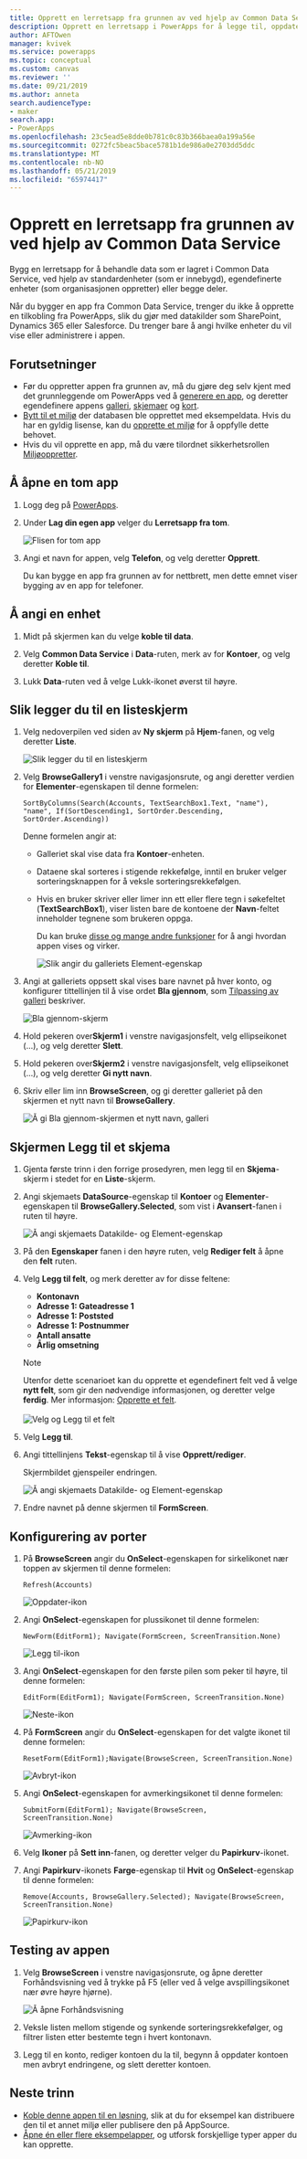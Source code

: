 ```yaml
---
title: Opprett en lerretsapp fra grunnen av ved hjelp av Common Data Service | Microsoft Docs
description: Opprett en lerretsapp i PowerApps for å legge til, oppdatere og slette poster i Common Data Service.
author: AFTOwen
manager: kvivek
ms.service: powerapps
ms.topic: conceptual
ms.custom: canvas
ms.reviewer: ''
ms.date: 09/21/2019
ms.author: anneta
search.audienceType:
- maker
search.app:
- PowerApps
ms.openlocfilehash: 23c5ead5e8dde0b781c0c83b366baea0a199a56e
ms.sourcegitcommit: 0272fc5beac5bace5781b1de986a0e2703dd5ddc
ms.translationtype: MT
ms.contentlocale: nb-NO
ms.lasthandoff: 05/21/2019
ms.locfileid: "65974417"
---
```

# <a name="create-a-canvas-app-from-scratch-using-common-data-service"></a>Opprett en lerretsapp fra grunnen av ved hjelp av Common Data Service

Bygg en lerretsapp for å behandle data som er lagret i Common Data Service, ved hjelp av standardenheter (som er innebygd), egendefinerte enheter (som organisasjonen oppretter) eller begge deler.

Når du bygger en app fra Common Data Service, trenger du ikke å opprette en tilkobling fra PowerApps, slik du gjør med datakilder som SharePoint, Dynamics 365 eller Salesforce. Du trenger bare å angi hvilke enheter du vil vise eller administrere i appen.

## <a name="prerequisites"></a>Forutsetninger

- Før du oppretter appen fra grunnen av, må du gjøre deg selv kjent med det grunnleggende om PowerApps ved å [generere en app](data-platform-create-app.md), og deretter egendefinere appens [galleri](customize-layout-sharepoint.md), [skjemaer](customize-forms-sharepoint.md) og [kort](customize-card.md).
- [Bytt til et miljø](working-with-environments.md) der databasen ble opprettet med eksempeldata. Hvis du har en gyldig lisense, kan du [opprette et miljø](../../administrator/create-environment.md) for å oppfylle dette behovet.
- Hvis du vil opprette en app, må du være tilordnet sikkerhetsrollen [Miljøoppretter](https://docs.microsoft.com/power-platform/admin/database-security#predefined-security-roles).

## <a name="open-a-blank-app"></a>Å åpne en tom app

1. Logg deg på [PowerApps](http://web.powerapps.com?utm_source=padocs&utm_medium=linkinadoc&utm_campaign=referralsfromdoc).

1. Under **Lag din egen app** velger du **Lerretsapp fra tom**.

    ![Flisen for tom app](./media/data-platform-create-app-scratch/blank-app.png)

1. Angi et navn for appen, velg **Telefon**, og velg deretter **Opprett**.

    Du kan bygge en app fra grunnen av for nettbrett, men dette emnet viser bygging av en app for telefoner.

## <a name="specify-an-entity"></a>Å angi en enhet

1. Midt på skjermen kan du velge **koble til data**.

1. Velg **Common Data Service** i **Data**-ruten, merk av for **Kontoer**, og velg deretter **Koble til**.

1. Lukk **Data**-ruten ved å velge Lukk-ikonet øverst til høyre.

## <a name="add-a-list-screen"></a>Slik legger du til en listeskjerm

1. Velg nedoverpilen ved siden av **Ny skjerm** på **Hjem**-fanen, og velg deretter **Liste**.

    ![Slik legger du til en listeskjerm](./media/data-platform-create-app-scratch/list-screen.png)

1. Velg **BrowseGallery1** i venstre navigasjonsrute, og angi deretter verdien for **Elementer**-egenskapen til denne formelen:

    `SortByColumns(Search(Accounts, TextSearchBox1.Text, "name"), "name", If(SortDescending1, SortOrder.Descending, SortOrder.Ascending))`

    Denne formelen angir at:

   - Galleriet skal vise data fra **Kontoer**-enheten.
   - Dataene skal sorteres i stigende rekkefølge, inntil en bruker velger sorteringsknappen for å veksle sorteringsrekkefølgen.
   - Hvis en bruker skriver eller limer inn ett eller flere tegn i søkefeltet (**TextSearchBox1**), viser listen bare de kontoene der **Navn**-feltet inneholder tegnene som brukeren oppga.

     Du kan bruke [disse og mange andre funksjoner](formula-reference.md) for å angi hvordan appen vises og virker.

     ![Slik angir du galleriets Element-egenskap](./media/data-platform-create-app-scratch/gallery-items.png)

1. Angi at galleriets oppsett skal vises bare navnet på hver konto, og konfigurer tittellinjen til å vise ordet **Bla gjennom**, som [Tilpassing av galleri](customize-layout-sharepoint.md) beskriver.

    ![Bla gjennom-skjerm](./media/data-platform-create-app-scratch/final-browse.png)

1. Hold pekeren over**Skjerm1** i venstre navigasjonsfelt, velg ellipseikonet (...), og velg deretter **Slett**.

1. Hold pekeren over**Skjerm2** i venstre navigasjonsfelt, velg ellipseikonet (...), og velg deretter **Gi nytt navn**.

1. Skriv eller lim inn **BrowseScreen**, og gi deretter galleriet på den skjermen et nytt navn til **BrowseGallery**.

    ![Å gi Bla gjennom-skjermen et nytt navn, galleri](./media/data-platform-create-app-scratch/rename-browse.png)

## <a name="add-a-form-screen"></a>Skjermen Legg til et skjema

1. Gjenta første trinn i den forrige prosedyren, men legg til en **Skjema**-skjerm i stedet for en **Liste**-skjerm.

1. Angi skjemaets **DataSource**-egenskap til **Kontoer** og **Elementer**-egenskapen til **BrowseGallery.Selected**, som vist i **Avansert**-fanen i ruten til høyre.

    ![Å angi skjemaets Datakilde- og Element-egenskap](./media/data-platform-create-app-scratch/form-datasource.png)

1. På den **Egenskaper** fanen i den høyre ruten, velg **Rediger felt** å åpne den **felt** ruten.

1. Velg **Legg til felt**, og merk deretter av for disse feltene:

    - **Kontonavn**
    - **Adresse 1: Gateadresse 1**
    - **Adresse 1: Poststed**
    - **Adresse 1: Postnummer**
    - **Antall ansatte**
    - **Årlig omsetning**

    > [!NOTE]
    > Utenfor dette scenarioet kan du opprette et egendefinert felt ved å velge **nytt felt**, som gir den nødvendige informasjonen, og deretter velge **ferdig**. Mer informasjon: [Opprette et felt](../common-data-service/create-edit-field-portal.md#create-a-field).<br><br>![](media/data-platform-create-app-scratch/choose-or-add-fields.png "Velg og Legg til et felt")

1. Velg **Legg til**.

1. Angi tittellinjens **Tekst**-egenskap til å vise **Opprett/rediger**.

    Skjermbildet gjenspeiler endringen.

    ![Å angi skjemaets Datakilde- og Element-egenskap](./media/data-platform-create-app-scratch/field-list.png)

1. Endre navnet på denne skjermen til **FormScreen**.

## <a name="configure-icons"></a>Konfigurering av porter

1. På **BrowseScreen** angir du **OnSelect**-egenskapen for sirkelikonet nær toppen av skjermen til denne formelen:

    `Refresh(Accounts)`

    ![Oppdater-ikon](./media/data-platform-create-app-scratch/refresh-icon.png)

1. Angi **OnSelect**-egenskapen for plussikonet til denne formelen:

    `NewForm(EditForm1); Navigate(FormScreen, ScreenTransition.None)`

    ![Legg til-ikon](./media/data-platform-create-app-scratch/plus-icon.png)

1. Angi **OnSelect**-egenskapen for den første pilen som peker til høyre, til denne formelen:

    `EditForm(EditForm1); Navigate(FormScreen, ScreenTransition.None)`

    ![Neste-ikon](./media/data-platform-create-app-scratch/next-icon.png)

1. På **FormScreen** angir du **OnSelect**-egenskapen for det valgte ikonet til denne formelen:

    `ResetForm(EditForm1);Navigate(BrowseScreen, ScreenTransition.None)`

    ![Avbryt-ikon](./media/data-platform-create-app-scratch/cancel-icon.png)

1. Angi **OnSelect**-egenskapen for avmerkingsikonet til denne formelen:

    `SubmitForm(EditForm1); Navigate(BrowseScreen, ScreenTransition.None)`

    ![Avmerking-ikon](./media/data-platform-create-app-scratch/checkmark-icon.png)

1. Velg **Ikoner** på **Sett inn**-fanen, og deretter velger du **Papirkurv**-ikonet.

1. Angi **Papirkurv**-ikonets **Farge**-egenskap til **Hvit** og **OnSelect**-egenskap til denne formelen:

    `Remove(Accounts, BrowseGallery.Selected); Navigate(BrowseScreen, ScreenTransition.None)`

    ![Papirkurv-ikon](./media/data-platform-create-app-scratch/trash-icon.png)

## <a name="test-the-app"></a>Testing av appen

1. Velg **BrowseScreen** i venstre navigasjonsrute, og åpne deretter Forhåndsvisning ved å trykke på F5 (eller ved å velge avspillingsikonet nær øvre høyre hjørne).

    ![Å åpne Forhåndsvisning](./media/data-platform-create-app-scratch/open-preview.png)

1. Veksle listen mellom stigende og synkende sorteringsrekkefølger, og filtrer listen etter bestemte tegn i hvert kontonavn.

1. Legg til en konto, rediger kontoen du la til, begynn å oppdater kontoen men avbryt endringene, og slett deretter kontoen.

## <a name="next-steps"></a>Neste trinn

- [Koble denne appen til en løsning](add-app-solution.md), slik at du for eksempel kan distribuere den til et annet miljø eller publisere den på AppSource.
- [Åpne én eller flere eksempelapper](open-and-run-a-sample-app.md), og utforsk forskjellige typer apper du kan opprette.
